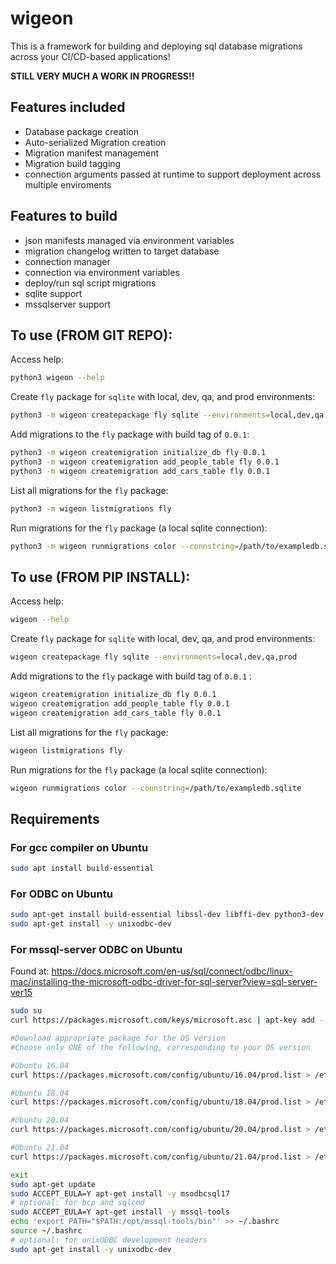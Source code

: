 # wigeon
This is a framework for building and deploying sql database migrations across your CI/CD-based applications!

**STILL VERY MUCH A WORK IN PROGRESS!!**

## Features included
- Database package creation
- Auto-serialized Migration creation
- Migration manifest management
- Migration build tagging
- connection arguments passed at runtime to support deployment across multiple
  enviroments
## Features to build
- json manifests managed via environment variables
- migration changelog written to target database
- connection manager
- connection via environment variables
- deploy/run sql script migrations
- sqlite support
- mssqlserver support

## To use (FROM GIT REPO):
Access help:
```bash
python3 wigeon --help
```

Create `fly` package for `sqlite` with local, dev, qa, and prod environments:
```bash
python3 -m wigeon createpackage fly sqlite --environments=local,dev,qa,prod
```

Add migrations to the `fly` package with build tag of `0.0.1`:
```bash
python3 -m wigeon createmigration initialize_db fly 0.0.1
python3 -m wigeon createmigration add_people_table fly 0.0.1
python3 -m wigeon createmigration add_cars_table fly 0.0.1
```

List all migrations for the `fly` package:
```bash
python3 -m wigeon listmigrations fly
```

Run migrations for the `fly` package (a local sqlite connection):
```bash
python3 -m wigeon runmigrations color --connstring=/path/to/exampledb.sqlite
```

## To use (FROM PIP INSTALL):
Access help:
```bash
wigeon --help
```

Create `fly` package for `sqlite` with local, dev, qa, and prod environments:
```bash
wigeon createpackage fly sqlite --environments=local,dev,qa,prod
```

Add migrations to the `fly` package with build tag of `0.0.1` :
```bash
wigeon createmigration initialize_db fly 0.0.1
wigeon createmigration add_people_table fly 0.0.1
wigeon createmigration add_cars_table fly 0.0.1
```

List all migrations for the `fly` package:
```bash
wigeon listmigrations fly
```

Run migrations for the `fly` package (a local sqlite connection):
```bash
wigeon runmigrations color --connstring=/path/to/exampledb.sqlite
```

## Requirements

### For gcc compiler on Ubuntu
```bash
sudo apt install build-essential
```
### For ODBC on Ubuntu
```bash
sudo apt-get install build-essential libssl-dev libffi-dev python3-dev
sudo apt-get install -y unixodbc-dev
```

### For mssql-server ODBC on Ubuntu
Found at:
https://docs.microsoft.com/en-us/sql/connect/odbc/linux-mac/installing-the-microsoft-odbc-driver-for-sql-server?view=sql-server-ver15

```bash
sudo su
curl https://packages.microsoft.com/keys/microsoft.asc | apt-key add -

#Download appropriate package for the OS version
#Choose only ONE of the following, corresponding to your OS version

#Ubuntu 16.04
curl https://packages.microsoft.com/config/ubuntu/16.04/prod.list > /etc/apt/sources.list.d/mssql-release.list

#Ubuntu 18.04
curl https://packages.microsoft.com/config/ubuntu/18.04/prod.list > /etc/apt/sources.list.d/mssql-release.list

#Ubuntu 20.04
curl https://packages.microsoft.com/config/ubuntu/20.04/prod.list > /etc/apt/sources.list.d/mssql-release.list

#Ubuntu 21.04
curl https://packages.microsoft.com/config/ubuntu/21.04/prod.list > /etc/apt/sources.list.d/mssql-release.list

exit
sudo apt-get update
sudo ACCEPT_EULA=Y apt-get install -y msodbcsql17
# optional: for bcp and sqlcmd
sudo ACCEPT_EULA=Y apt-get install -y mssql-tools
echo 'export PATH="$PATH:/opt/mssql-tools/bin"' >> ~/.bashrc
source ~/.bashrc
# optional: for unixODBC development headers
sudo apt-get install -y unixodbc-dev
```